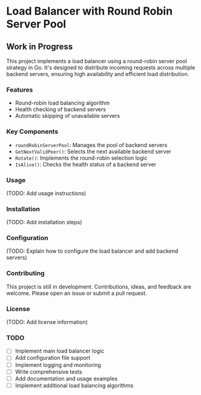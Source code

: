 # Load Balancer with Round Robin Server Pool

## Work in Progress

This project implements a load balancer using a round-robin server pool strategy in Go. It's designed to distribute incoming requests across multiple backend servers, ensuring high availability and efficient load distribution.

### Features

- Round-robin load balancing algorithm
- Health checking of backend servers
- Automatic skipping of unavailable servers

### Key Components

- `roundRobinServerPool`: Manages the pool of backend servers
- `GetNextValidPeer()`: Selects the next available backend server
- `Rotate()`: Implements the round-robin selection logic
- `IsAlive()`: Checks the health status of a backend server

### Usage

(TODO: Add usage instructions)

### Installation

(TODO: Add installation steps)

### Configuration

(TODO: Explain how to configure the load balancer and add backend servers)

### Contributing

This project is still in development. Contributions, ideas, and feedback are welcome. Please open an issue or submit a pull request.

### License

(TODO: Add license information)

### TODO

- [ ] Implement main load balancer logic
- [ ] Add configuration file support
- [ ] Implement logging and monitoring
- [ ] Write comprehensive tests
- [ ] Add documentation and usage examples
- [ ] Implement additional load balancing algorithms
